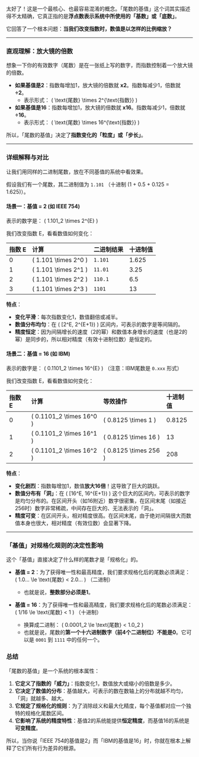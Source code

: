 太好了！这是一个最核心、也最容易混淆的概念。「尾数的基值」这个词其实描述得不太精确，它真正指的是**浮点数表示系统中所使用的「基数」或「底数」**。

它回答了一个根本问题：**当我们改变指数时，数值是以怎样的比例缩放？**

---

### 直观理解：放大镜的倍数

想象一下你的有效数字（尾数）是在一张纸上写的数字，而指数控制着一个放大镜的倍数。

*   **如果基值是2**：指数每增加1，放大镜的倍数就 **x2**。指数每减少1，倍数就 **÷2**。
    *   表示形式： \( \text{尾数} \times 2^{\text{指数}} \)
*   **如果基值是16**：指数每增加1，放大镜的倍数就 **x16**。指数每减少1，倍数就 **÷16**。
    *   表示形式： \( \text{尾数} \times 16^{\text{指数}} \)

所以，「尾数的基值」决定了**指数变化的「粒度」或「步长」**。

---

### 详细解释与对比

让我们用同样的二进制尾数，放在不同基值的系统中看效果。

假设我们有一个尾数，其二进制值为 `1.101` （十进制 \(1 + 0.5 + 0.125 = 1.625\)）。

#### 场景一：基值 = 2 (如 IEEE 754)

表示的数字是： \( 1.101_2 \times 2^{E} \)

我们改变指数 E，看看数值如何变化：

| 指数 E | 计算 | 二进制结果 | 十进制值 |
| :--- | :--- | :--- | :--- |
| 0 | \( 1.101 \times 2^0 \) | `1.101` | 1.625 |
| 1 | \( 1.101 \times 2^1 \) | `11.01` | 3.25 |
| 2 | \( 1.101 \times 2^2 \) | `110.1` | 6.5 |
| 3 | \( 1.101 \times 2^3 \) | `1101` | 13 |

**特点**：
*   **变化平滑**：每次指数变化1，数值翻倍或减半。
*   **数值分布均匀**：在 \( [2^E, 2^{E+1}) \) 区间内，可表示的数字是等间隔的。
*   **精度恒定**：因为间隔增长的速度（2的幂）和数值本身增长的速度（也是2的幂）是同步的，所以相对精度（有效十进制位数）是恒定的。

#### 场景二：基值 = 16 (如 IBM)

表示的数字是： \( 0.1101_2 \times 16^{E} \) （注意：IBM尾数是 `0.xxx` 形式）

我们改变指数 E，看看数值如何变化：

| 指数 E | 计算 | 等效操作 | 十进制值 |
| :--- | :--- | :--- | :--- |
| 0 | \( 0.1101_2 \times 16^0 \) | \( 0.8125 \times 1 \) | 0.8125 |
| 1 | \( 0.1101_2 \times 16^1 \) | \( 0.8125 \times 16 \) | 13 |
| 2 | \( 0.1101_2 \times 16^2 \) | \( 0.8125 \times 256 \) | 208 |

**特点**：
*   **变化剧烈**：指数每增加1，数值**放大16倍**！这导致了巨大的跳跃。
*   **数值分布有「洞」**：在 \( [16^E, 16^{E+1}) \) 这个巨大的区间内，可表示的数字是均匀分布的。在区间开头（如16附近）数字很密集，在区间末尾（如接近256时）数字非常稀疏，中间存在巨大的、无法表示的「洞」。
*   **精度可变**：在区间开头，相对精度很高。在区间末尾，由于绝对间隔很大而数值本身也很大，相对精度（有效位数）会显著下降。

---

### 「基值」对规格化规则的决定性影响

这个「基值」直接决定了什么样的尾数才是「规格化」的。

*   **基值 = 2**：为了获得唯一性和最高精度，我们要求规格化后的尾数必须满足：
    \( 1.0... \le \text{尾数} < 2.0... \) （二进制）
    *   也就是说，**整数部分必须是1**。

*   **基值 = 16**：为了获得唯一性和最高精度，我们要求规格化后的尾数必须满足：
    \( 1/16 \le \text{尾数} < 1 \) （十进制）
    *   换算成二进制： \( 0.0001_2 \le \text{尾数} < 1.0_2 \)
    *   也就是说，尾数的**第一个十六进制数字（前4个二进制位）不能是0**。它可以是 `0001` 到 `1111` 中的任何一个。

### 总结

「尾数的基值」是一个系统的根本属性：

1.  **它定义了指数的「威力」**：指数变化1，数值放大或缩小的倍数是多少。
2.  **它决定了数值的分布**：基值越大，可表示的数在数轴上的分布就越不均匀，「洞」就越多、越大。
3.  **它规定了规格化的规则**：为了消除歧义和最大化精度，每个基值都对应一个独特的规格化尾数区间。
4.  **它影响了系统的精度特性**：基值2的系统能提供**恒定精度**，而基值16的系统是**可变精度**。

所以，当你说「IEEE 754的基值是2」而「IBM的基值是16」时，你就在根本上解释了它们所有行为差异的根源。